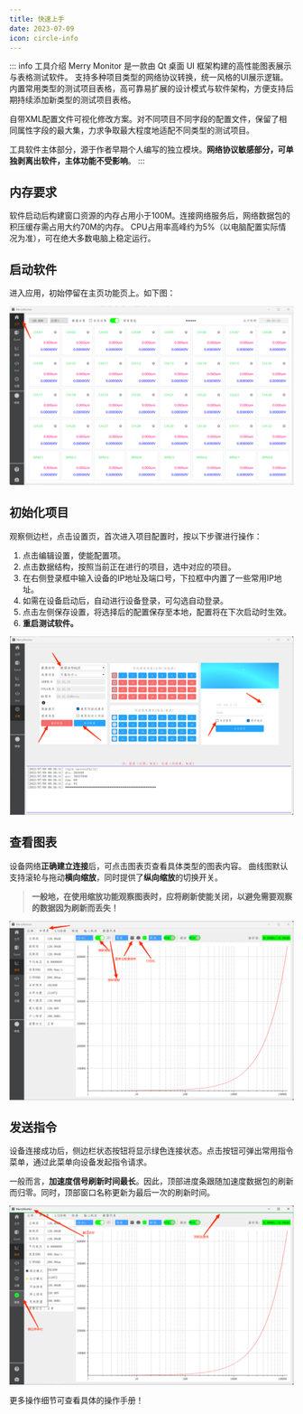 ```yaml
---
title: 快速上手
date: 2023-07-09
icon: circle-info
---
```


::: info 工具介绍
Merry Monitor 是一款由 Qt 桌面 UI 框架构建的高性能图表展示与表格测试软件。
支持多种项目类型的网络协议转换，统一风格的UI展示逻辑。
内置常用类型的测试项目表格，高可靠易扩展的设计模式与软件架构，方便支持后期持续添加新类型的测试项目表格。

自带XML配置文件可视化修改方案。对不同项目不同字段的配置文件，保留了相同属性字段的最大集，力求争取最大程度地适配不同类型的测试项目。

工具软件主体部分，源于作者早期个人编写的独立模块。**网络协议敏感部分，可单独剥离出软件，主体功能不受影响**。
:::

## 内存要求

软件启动后构建窗口资源的内存占用小于100M。连接网络服务后，网络数据包的积压缓存需占用大约70M的内存。
CPU占用率高峰约为5%（以电脑配置实际情况为准），可在绝大多数电脑上稳定运行。

## 启动软件

进入应用，初始停留在主页功能页上。如下图：

![](./assets/main.png)

## 初始化项目

观察侧边栏，点击设置页，首次进入项目配置时，按以下步骤进行操作：

1. 点击编辑设置，使能配置项。
2. 点击数据结构，按照当前正在进行的项目，选中对应的项目。
3. 在右侧登录框中输入设备的IP地址及端口号，下拉框中内置了一些常用IP地址。
4. 如需在设备启动后，自动进行设备登录，可勾选自动登录。
5. 点击左侧保存设置，将选择后的配置保存至本地，配置将在下次启动时生效。
6. **重启测试软件。**

![](./assets/setting.png)

## 查看图表

设备网络**正确建立连接**后，可点击图表页查看具体类型的图表内容。
曲线图默认支持滚轮与拖动**横向缩放**，同时提供了**纵向缩放**的切换开关。

> **一般地，在使用缩放功能观察图表时，应将刷新使能关闭，以避免需要观察的数据因为刷新而丢失！**

![](./assets/chart.png)

## 发送指令

设备连接成功后，侧边栏状态按钮将显示绿色连接状态。点击按钮可弹出常用指令菜单，通过此菜单向设备发起指令请求。

一般而言，**加速度信号刷新时间最长**。因此，顶部进度条跟随加速度数据包的刷新而归零。同时，顶部窗口名称更新为最后一次的刷新时间。

![](./assets/command.png)

更多操作细节可查看具体的操作手册！
